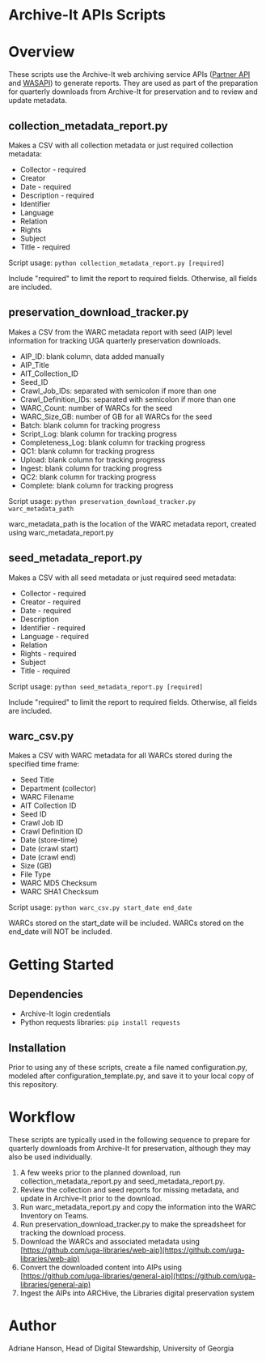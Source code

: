 # Archive-It APIs Scripts

# Overview

These scripts use the Archive-It web archiving service APIs 
([Partner API](https://support.archive-it.org/hc/en-us/articles/360032747311-Access-your-account-with-the-Archive-It-Partner-API) 
and [WASAPI](https://support.archive-it.org/hc/en-us/articles/360015225051-Find-and-download-your-WARC-files-with-WASAPI)) to generate reports.
They are used as part of the preparation for quarterly downloads from Archive-It for preservation and
to review and update metadata. 

## collection_metadata_report.py

Makes a CSV with all collection metadata or just required collection metadata:
   * Collector - required
   * Creator
   * Date - required
   * Description - required
   * Identifier
   * Language
   * Relation
   * Rights
   * Subject
   * Title - required

Script usage: `python collection_metadata_report.py [required]`

Include "required" to limit the report to required fields. Otherwise, all fields are included.

## preservation_download_tracker.py

Makes a CSV from the WARC metadata report with seed (AIP) level information 
for tracking UGA quarterly preservation downloads.
   * AIP_ID: blank column, data added manually
   * AIP_Title
   * AIT_Collection_ID
   * Seed_ID
   * Crawl_Job_IDs: separated with semicolon if more than one
   * Crawl_Definition_IDs: separated with semicolon if more than one
   * WARC_Count: number of WARCs for the seed
   * WARC_Size_GB: number of GB for all WARCs for the seed
   * Batch: blank column for tracking progress
   * Script_Log: blank column for tracking progress
   * Completeness_Log: blank column for tracking progress
   * QC1: blank column for tracking progress
   * Upload: blank column for tracking progress
   * Ingest: blank column for tracking progress
   * QC2: blank column for tracking progress
   * Complete: blank column for tracking progress

Script usage: `python preservation_download_tracker.py warc_metadata_path`

warc_metadata_path is the location of the WARC metadata report, created using warc_metadata_report.py

## seed_metadata_report.py

Makes a CSV with all seed metadata or just required seed metadata:
   * Collector - required
   * Creator - required
   * Date - required
   * Description
   * Identifier - required
   * Language - required
   * Relation
   * Rights - required
   * Subject
   * Title - required

Script usage: `python seed_metadata_report.py [required]`

Include "required" to limit the report to required fields. Otherwise, all fields are included.

## warc_csv.py

Makes a CSV with WARC metadata for all WARCs stored during the specified time frame:
   * Seed Title
   * Department (collector)
   * WARC Filename
   * AIT Collection ID
   * Seed ID
   * Crawl Job ID
   * Crawl Definition ID
   * Date (store-time)
   * Date (crawl start)
   * Date (crawl end)
   * Size (GB)
   * File Type
   * WARC MD5 Checksum
   * WARC SHA1 Checksum

Script usage: `python warc_csv.py start_date end_date`

WARCs stored on the start_date will be included. 
WARCs stored on the end_date will NOT be included.

# Getting Started

## Dependencies

* Archive-It login credentials
* Python requests libraries: `pip install requests`

## Installation

Prior to using any of these scripts, create a file named configuration.py, modeled after configuration_template.py,
and save it to your local copy of this repository.

# Workflow

These scripts are typically used in the following sequence to prepare for quarterly downloads from Archive-It for preservation,
although they may also be used individually.

1. A few weeks prior to the planned download, run collection_metadata_report.py and seed_metadata_report.py.
2. Review the collection and seed reports for missing metadata, and update in Archive-It prior to the download.
3. Run warc_metadata_report.py and copy the information into the WARC Inventory on Teams.
4. Run preservation_download_tracker.py to make the spreadsheet for tracking the download process.
5. Download the WARCs and associated metadata using [https://github.com/uga-libraries/web-aip](https://github.com/uga-libraries/web-aip)
6. Convert the downloaded content into AIPs using [https://github.com/uga-libraries/general-aip](https://github.com/uga-libraries/general-aip)
7. Ingest the AIPs into ARCHive, the Libraries digital preservation system

# Author

Adriane Hanson, Head of Digital Stewardship, University of Georgia



